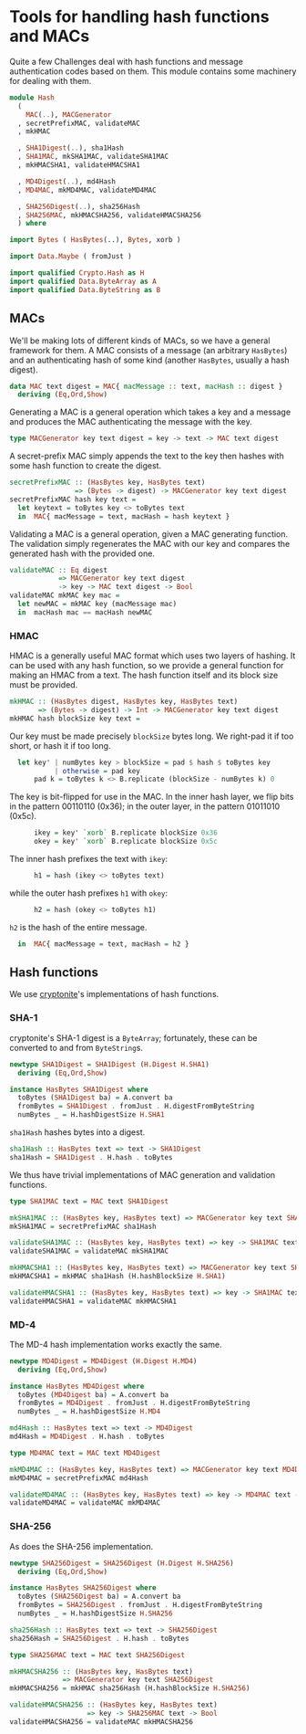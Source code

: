 # Tools for handling hash functions and MACs

Quite a few Challenges deal with hash functions
and message authentication codes based on them.
This module contains some machinery for dealing with them.

```haskell
module Hash
  (
    MAC(..), MACGenerator
  , secretPrefixMAC, validateMAC
  , mkHMAC

  , SHA1Digest(..), sha1Hash
  , SHA1MAC, mkSHA1MAC, validateSHA1MAC
  , mkHMACSHA1, validateHMACSHA1

  , MD4Digest(..), md4Hash
  , MD4MAC, mkMD4MAC, validateMD4MAC

  , SHA256Digest(..), sha256Hash
  , SHA256MAC, mkHMACSHA256, validateHMACSHA256
  ) where

import Bytes ( HasBytes(..), Bytes, xorb )

import Data.Maybe ( fromJust )

import qualified Crypto.Hash as H
import qualified Data.ByteArray as A
import qualified Data.ByteString as B
```

## MACs

We'll be making lots of different kinds of MACs,
so we have a general framework for them.
A MAC consists of a message (an arbitrary `HasBytes`)
and an authenticating hash of some kind
(another `HasBytes`, usually a hash digest).

```haskell
data MAC text digest = MAC{ macMessage :: text, macHash :: digest }
  deriving (Eq,Ord,Show)
```

Generating a MAC is a general operation which takes a key and a message
and produces the MAC authenticating the message with the key.

```haskell
type MACGenerator key text digest = key -> text -> MAC text digest
```

A secret-prefix MAC simply appends the text to the key
then hashes with some hash function to create the digest.

```haskell
secretPrefixMAC :: (HasBytes key, HasBytes text)
                => (Bytes -> digest) -> MACGenerator key text digest
secretPrefixMAC hash key text =
  let keytext = toBytes key <> toBytes text
  in  MAC{ macMessage = text, macHash = hash keytext }
```

Validating a MAC is a general operation, given a MAC generating function.
The validation simply regenerates the MAC with our key
and compares the generated hash with the provided one.

```haskell
validateMAC :: Eq digest
            => MACGenerator key text digest
            -> key -> MAC text digest -> Bool
validateMAC mkMAC key mac =
  let newMAC = mkMAC key (macMessage mac)
  in  macHash mac == macHash newMAC
```

### HMAC

HMAC is a generally useful MAC format which uses two layers of hashing.
It can be used with any hash function,
so we provide a general function for making an HMAC from a text.
The hash function itself and its block size must be provided.

```haskell
mkHMAC :: (HasBytes digest, HasBytes key, HasBytes text)
       => (Bytes -> digest) -> Int -> MACGenerator key text digest
mkHMAC hash blockSize key text =
```

Our key must be made precisely `blockSize` bytes long.
We right-pad it if too short, or hash it if too long.

```haskell
  let key' | numBytes key > blockSize = pad $ hash $ toBytes key
           | otherwise = pad key
      pad k = toBytes k <> B.replicate (blockSize - numBytes k) 0
```

The key is bit-flipped for use in the MAC.
In the inner hash layer, we flip bits in the pattern 00110110 (0x36);
in the outer layer, in the pattern 01011010 (0x5c).

```haskell
      ikey = key' `xorb` B.replicate blockSize 0x36
      okey = key' `xorb` B.replicate blockSize 0x5c
```

The inner hash prefixes the text with `ikey`:

```haskell
      h1 = hash (ikey <> toBytes text)
```

while the outer hash prefixes `h1` with `okey`:

```haskell
      h2 = hash (okey <> toBytes h1)
```

`h2` is the hash of the entire message.

```haskell
  in  MAC{ macMessage = text, macHash = h2 }
```

## Hash functions

We use [cryptonite](https://hackage.haskell.org/package/cryptonite)'s
implementations of hash functions.

### SHA-1

cryptonite's SHA-1 digest is a `ByteArray`;
fortunately, these can be converted to and from `ByteString`s.

```haskell
newtype SHA1Digest = SHA1Digest (H.Digest H.SHA1)
  deriving (Eq,Ord,Show)

instance HasBytes SHA1Digest where
  toBytes (SHA1Digest ba) = A.convert ba
  fromBytes = SHA1Digest . fromJust . H.digestFromByteString
  numBytes _ = H.hashDigestSize H.SHA1
```

`sha1Hash` hashes bytes into a digest.

```haskell
sha1Hash :: HasBytes text => text -> SHA1Digest
sha1Hash = SHA1Digest . H.hash . toBytes
```

We thus have trivial implementations of MAC generation and validation functions.

```haskell
type SHA1MAC text = MAC text SHA1Digest

mkSHA1MAC :: (HasBytes key, HasBytes text) => MACGenerator key text SHA1Digest
mkSHA1MAC = secretPrefixMAC sha1Hash

validateSHA1MAC :: (HasBytes key, HasBytes text) => key -> SHA1MAC text -> Bool
validateSHA1MAC = validateMAC mkSHA1MAC

mkHMACSHA1 :: (HasBytes key, HasBytes text) => MACGenerator key text SHA1Digest
mkHMACSHA1 = mkHMAC sha1Hash (H.hashBlockSize H.SHA1)

validateHMACSHA1 :: (HasBytes key, HasBytes text) => key -> SHA1MAC text -> Bool
validateHMACSHA1 = validateMAC mkHMACSHA1
```

### MD-4

The MD-4 hash implementation works exactly the same.

```haskell
newtype MD4Digest = MD4Digest (H.Digest H.MD4)
  deriving (Eq,Ord,Show)

instance HasBytes MD4Digest where
  toBytes (MD4Digest ba) = A.convert ba
  fromBytes = MD4Digest . fromJust . H.digestFromByteString
  numBytes _ = H.hashDigestSize H.MD4

md4Hash :: HasBytes text => text -> MD4Digest
md4Hash = MD4Digest . H.hash . toBytes

type MD4MAC text = MAC text MD4Digest

mkMD4MAC :: (HasBytes key, HasBytes text) => MACGenerator key text MD4Digest
mkMD4MAC = secretPrefixMAC md4Hash

validateMD4MAC :: (HasBytes key, HasBytes text) => key -> MD4MAC text -> Bool
validateMD4MAC = validateMAC mkMD4MAC
```

### SHA-256

As does the SHA-256 implementation.

```haskell
newtype SHA256Digest = SHA256Digest (H.Digest H.SHA256)
  deriving (Eq,Ord,Show)

instance HasBytes SHA256Digest where
  toBytes (SHA256Digest ba) = A.convert ba
  fromBytes = SHA256Digest . fromJust . H.digestFromByteString
  numBytes _ = H.hashDigestSize H.SHA256

sha256Hash :: HasBytes text => text -> SHA256Digest
sha256Hash = SHA256Digest . H.hash . toBytes

type SHA256MAC text = MAC text SHA256Digest

mkHMACSHA256 :: (HasBytes key, HasBytes text)
             => MACGenerator key text SHA256Digest
mkHMACSHA256 = mkHMAC sha256Hash (H.hashBlockSize H.SHA256)

validateHMACSHA256 :: (HasBytes key, HasBytes text)
                   => key -> SHA256MAC text -> Bool
validateHMACSHA256 = validateMAC mkHMACSHA256
```
